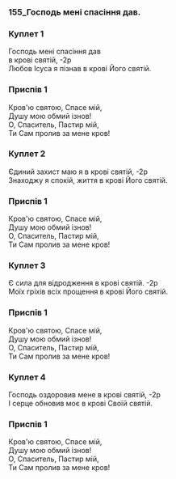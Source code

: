 ### 155_Господь мені спасіння дав.
### Куплет 1
Господь мені спасіння дав <br/>в крові святій, -2р<br/>Любов Ісуса я пізнав в крові Його святій.
### Приспів 1
Кров'ю святою, Спасе мій, <br/>Душу мою обмий ізнов!<br/>О, Спаситель, Пастир мій, <br/>Ти Сам пролив за мене кров!
### Куплет 2
Єдиний захист маю я в крові святій, -2р<br/>Знаходжу я спокій, життя в крові Його святій.
### Приспів 1
Кров'ю святою, Спасе мій, <br/>Душу мою обмий ізнов!<br/>О, Спаситель, Пастир мій, <br/>Ти Сам пролив за мене кров!
### Куплет 3
Є сила для відродження в крові святій. -2р<br/>Моїх гріхів всіх прощення в крові Його святій.
### Приспів 1
Кров'ю святою, Спасе мій, <br/>Душу мою обмий ізнов!<br/>О, Спаситель, Пастир мій, <br/>Ти Сам пролив за мене кров!
### Куплет 4
Господь оздоровив мене в крові святій, -2р<br/>І серце обновив моє в крові Своїй святій.
### Приспів 1
Кров'ю святою, Спасе мій, <br/>Душу мою обмий ізнов!<br/>О, Спаситель, Пастир мій, <br/>Ти Сам пролив за мене кров!
